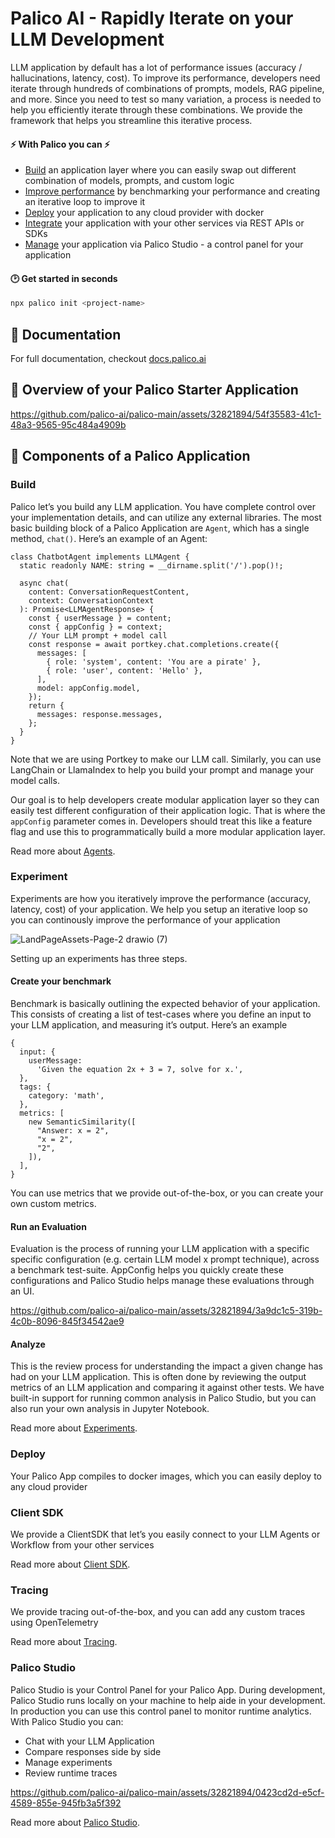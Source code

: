 # Palico AI - Rapidly Iterate on your LLM Development

LLM application by default has a lot of performance issues (accuracy / hallucinations, latency, cost). To improve its performance, developers need iterate through hundreds of combinations of prompts, models, RAG pipeline, and more. Since you need to test so many variation, a process is needed to help you efficiently iterate through these combinations. We provide the framework that helps you streamline this iterative process.

#### ⚡ With Palico you can ⚡

- [Build](#build) an application layer where you can easily swap out different combination of models, prompts, and custom logic
- [Improve performance](#experiment) by benchmarking your performance and creating an iterative loop to improve it
- [Deploy](#deploy) your application to any cloud provider with docker
- [Integrate](#client-sdk) your application with your other services via REST APIs or SDKs
- [Manage](#palico-studio) your application via Palico Studio - a control panel for your application

#### 🕑 Get started in seconds
```bash
npx palico init <project-name>
```

## 📖 Documentation
For full documentation, checkout [docs.palico.ai](https://docs.palico.ai)

## 🤔 Overview of your Palico Starter Application

https://github.com/palico-ai/palico-main/assets/32821894/54f35583-41c1-48a3-9565-95c484a4909b

## 🧱 Components of a Palico Application

### Build

Palico let’s you build any LLM application. You have complete control over your implementation details, and can utilize any external libraries. The most basic building block of a Palico Application are `Agent`, which has a single method, `chat()`. Here’s an example of an Agent:

```tsx
class ChatbotAgent implements LLMAgent {
  static readonly NAME: string = __dirname.split('/').pop()!;

  async chat(
    content: ConversationRequestContent,
    context: ConversationContext
  ): Promise<LLMAgentResponse> {
    const { userMessage } = content;
    const { appConfig } = context;
    // Your LLM prompt + model call
    const response = await portkey.chat.completions.create({
      messages: [
        { role: 'system', content: 'You are a pirate' },
        { role: 'user', content: 'Hello' },
      ],
      model: appConfig.model,
    });
    return {
      messages: response.messages,
    };
  }
}
```

Note that we are using Portkey to make our LLM call. Similarly, you can use LangChain or LlamaIndex to help you build your prompt and manage your model calls.

Our goal is to help developers create modular application layer so they can easily test different configuration of their application logic. That is where the `appConfig` parameter comes in. Developers should treat this like a feature flag and use this to programmatically build a more modular application layer.

Read more about [Agents](https://docs.palico.ai/build_app/agents).

### Experiment

Experiments are how you iteratively improve the performance (accuracy, latency, cost) of your application. We help you setup an iterative loop so you can continously improve the performance of your application

![LandPageAssets-Page-2 drawio (7)](https://github.com/user-attachments/assets/493a578a-3c0d-4df8-8b98-8fb27bbde916)



Setting up an experiments has three steps.

#### Create your benchmark

Benchmark is basically outlining the expected behavior of your application. This consists of creating a list of test-cases where you define an input to your LLM application, and measuring it’s output. Here’s an example

```tsx
{
  input: {
    userMessage:
      'Given the equation 2x + 3 = 7, solve for x.',
  },
  tags: {
    category: 'math',
  },
  metrics: [
    new SemanticSimilarity([
      "Answer: x = 2",
      "x = 2",
      "2",
    ]),
  ],
}
```

You can use metrics that we provide out-of-the-box, or you can create your own custom metrics.

#### Run an Evaluation

Evaluation is the process of running your LLM application with a specific specific configuration (e.g. certain LLM model x prompt technique), across a benchmark test-suite. AppConfig helps you quickly create these configurations and Palico Studio helps manage these evaluations through an UI.

https://github.com/palico-ai/palico-main/assets/32821894/3a9dc1c5-319b-4c0b-8096-845f34542ae9

#### Analyze

This is the review process for understanding the impact a given change has had on your LLM application. This is often done by reviewing the output metrics of an LLM application and comparing it against other tests. We have built-in support for running common analysis in Palico Studio, but you can also run your own analysis in Jupyter Notebook.

Read more about [Experiments](https://docs.palico.ai/build_app/experiments/intro).

### Deploy

Your Palico App compiles to docker images, which you can easily deploy to any cloud provider

### Client SDK

We provide a ClientSDK that let’s you easily connect to your LLM Agents or Workflow from your other services

Read more about [Client SDK](https://docs.palico.ai/build_app/sdk).

### Tracing

We provide tracing out-of-the-box, and you can add any custom traces using OpenTelemetry

Read more about [Tracing](https://docs.palico.ai/build_app/tracing).

### Palico Studio

Palico Studio is your Control Panel for your Palico App. During development, Palico Studio runs locally on your machine to help aide in your development. In production you can use this control panel to monitor runtime analytics. With Palico Studio you can:

- Chat with your LLM Application
- Compare responses side by side
- Manage experiments
- Review runtime traces

https://github.com/palico-ai/palico-main/assets/32821894/0423cd2d-e5cf-4589-855e-945fb3a5f392


Read more about [Palico Studio](https://docs.palico.ai/build_app/studio).
